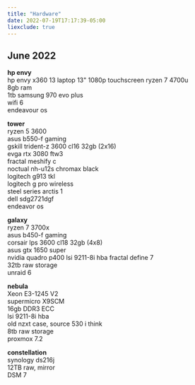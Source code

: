 ```yaml
---
title: "Hardware"
date: 2022-07-19T17:17:39-05:00
liexclude: true
---
```


## June 2022   
**hp envy**  
hp envy x360 13 laptop
13" 1080p touchscreen
ryzen 7 4700u  
8gb ram  
1tb samsung 970 evo plus  
wifi 6  
endeavour os  

**tower**  
ryzen 5 3600  
asus b550-f gaming  
gskill trident-z 3600 cl16 32gb (2x16)  
evga rtx 3080 ftw3  
fractal meshify c  
noctual nh-u12s chromax black  
logitech g913 tkl  
logitech g pro wireless  
steel series arctis 1  
dell sdg2721dgf  
endeavor os

**galaxy**  
ryzen 7 3700x  
asus b450-f gaming  
corsair lps 3600 cl18 32gb (4x8)  
asus gtx 1650 super  
nvidia quadro p400
lsi 9211-8i hba
fractal define 7  
32tb raw storage  
unraid 6  

**nebula**  
Xeon E3-1245 V2  
supermicro X9SCM  
16gb DDR3 ECC  
lsi 9211-8i hba  
old nzxt case, source 530 i think  
8tb raw storage  
proxmox 7.2 

**constellation**  
synology ds216j  
12TB raw, mirror  
DSM 7  